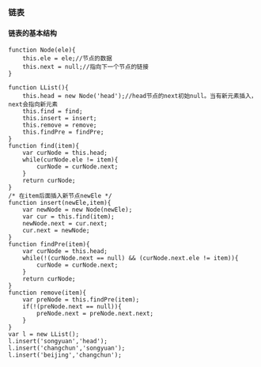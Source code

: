 ### 链表
#### 链表的基本结构

    function Node(ele){
        this.ele = ele;//节点的数据
        this.next = null;//指向下一个节点的链接
    }

    function LList(){
        this.head = new Node('head');//head节点的next初始null。当有新元素插入，next会指向新元素
        this.find = find;
        this.insert = insert;
        this.remove = remove;
        this.findPre = findPre;
    }
    function find(item){
        var curNode = this.head;
        while(curNode.ele != item){
            curNode = curNode.next;
        }
        return curNode;
    }
    /* 在item后面插入新节点newEle */
    function insert(newEle,item){
        var newNode = new Node(newEle);
        var cur = this.find(item);
        newNode.next = cur.next;
        cur.next = newNode;
    }
    function findPre(item){
        var curNode = this.head;
        while(!(curNode.next == null) && (curNode.next.ele != item)){
            curNode = curNode.next;
        }
        return curNode;
    }
    function remove(item){
        var preNode = this.findPre(item);
        if(!(preNode.next == null)){
            preNode.next = preNode.next.next;
        }
    }
    var l = new LList();
    l.insert('songyuan','head');
    l.insert('changchun','songyuan');
    l.insert('beijing','changchun');
    
    
    


